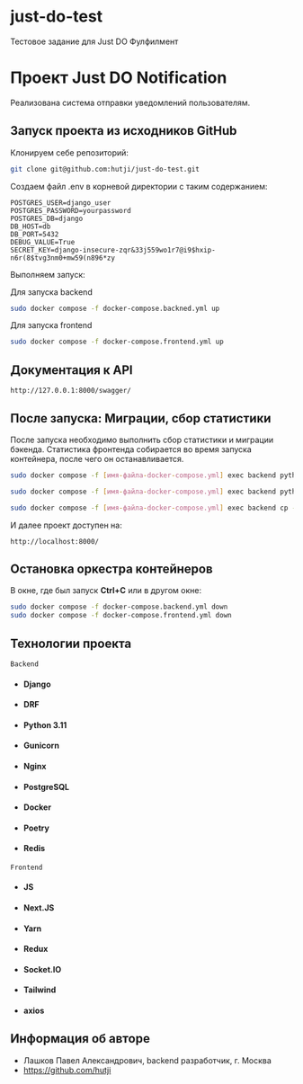 # just-do-test
Тестовое задание для Just DO Фулфилмент

#  Проект Just DO Notification
Реализована система отправки уведомлений пользователям.

## Запуск проекта из исходников GitHub

Клонируем себе репозиторий: 

```bash 
git clone git@github.com:hutji/just-do-test.git
```
Создаем файл .env в корневой директории с таким содержанием:
```
POSTGRES_USER=django_user
POSTGRES_PASSWORD=yourpassword
POSTGRES_DB=django
DB_HOST=db
DB_PORT=5432
DEBUG_VALUE=True
SECRET_KEY=django-insecure-zqr&33j559wo1r7@i9$hxip-n6r(8$tvg3nm0+mw59(n896*zy
```

Выполняем запуск:

Для запуска backend
```bash
sudo docker compose -f docker-compose.backned.yml up
```
Для запуска frontend
```bash
sudo docker compose -f docker-compose.frontend.yml up
```
## Документация к API
```
http://127.0.0.1:8000/swagger/
```
## После запуска: Миграции, сбор статистики

После запуска необходимо выполнить сбор статистики и миграции бэкенда. Статистика фронтенда собирается во время запуска контейнера, после чего он останавливается. 

```bash
sudo docker compose -f [имя-файла-docker-compose.yml] exec backend python manage.py migrate

sudo docker compose -f [имя-файла-docker-compose.yml] exec backend python manage.py collectstatic

sudo docker compose -f [имя-файла-docker-compose.yml] exec backend cp -r /app/collected_static/. /backend_static/static/
```

И далее проект доступен на: 

```
http://localhost:8000/
```

## Остановка оркестра контейнеров

В окне, где был запуск **Ctrl+С** или в другом окне:

```bash
sudo docker compose -f docker-compose.backend.yml down
sudo docker compose -f docker-compose.frontend.yml down
```

## Технологии проекта

```Backend```
* #### Django
* #### DRF
* #### Python 3.11
* #### Gunicorn
* #### Nginx
* #### PostgreSQL
* #### Docker
* #### Poetry
* #### Redis
```Frontend```
* #### JS
* #### Next.JS
* #### Yarn
* #### Redux
* #### Socket.IO
* #### Tailwind
* #### axios


## Информация об авторе

- Лашков Павел Александрович, backend разработчик, г. Москва
- https://github.com/hutji